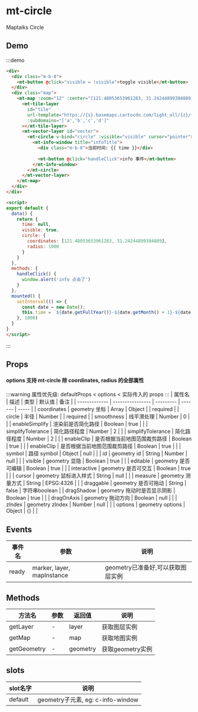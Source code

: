 # mt-circle

Maptalks Circle

## Demo
:::demo
```html
<div>
  <div class="m-b-8">
    <mt-button @click="visible = !visible">toggle visible</mt-button>
  </div>
  <div class="map">
    <mt-map :zoom="12" :center="[121.48053653961283, 31.24244899384889]">
      <mt-tile-layer
        id="tile"
        url-template="https://{s}.basemaps.cartocdn.com/light_all/{z}/{x}/{y}.png"
        :subdomains="['a','b','c','d']"
      ></mt-tile-layer>
      <mt-vector-layer id="vector">
        <mt-circle v-bind="circle" :visible="visible" cursor="pointer">
          <mt-info-window title="infoTitle">
            <div class="m-b-8">当前时间: {{ time }}</div>
            
            <mt-button @click="handleClick">info 事件</mt-button>
          </mt-info-window>
        </mt-circle>
      </mt-vector-layer>
    </mt-map>
  </div>
</div>

<script>
export default {
  data() {
    return {
      time: null,
      visible: true,
      circle: {
        coordinates: [121.48053653961283, 31.24244899384889],
        radius: 1000
      }
    }
  },
  methods: {
    handleClick() {
      window.alert('info 点击了')
    }
  },
  mounted() {
    setInterval(() => {
      const date = new Date();
      this.time = `${date.getFullYear()}-${date.getMonth() + 1}-${date.getDay()} ${date.getHours()}:${date.getMinutes()}:${date.getSeconds()}`
    }, 1000)
  }
}
</script>
```
:::

## Props
#### options 支持 mt-circle 除 coordinates, radius 的全部属性
:::warning
属性优先级: defaultProps < options < 实际传入的 props
:::
| 属性名         | 描述           | 类型  | 默认值 | 备注 |
| ------------- | ---------------- | --------- | ------- | ----- |
| coordinates | geometry 坐标 | Array \| Object |  | required |
| circle | 半径 | Number |  | required |
| smoothness | 线平滑处理 | Number | 0 |  |
| enableSimplify | 渲染前是否简化路径 | Boolean | true |  |
| simplifyTolerance | 简化路径程度 | Number | 2 |  |
| simplifyTolerance | 简化路径程度 | Number | 2 |  |
| enableClip | 是否根据当前地图范围裁剪路径 | Boolean | true |  |
| enableClip | 是否根据当前地图范围裁剪路径 | Boolean | true |  |
| symbol | 路径 symbol | Object | null |  |
| id | geometry id | String \| Number | null |  |
| visible | geometry 显隐 | Boolean | true | |
| editable | geometry 是否可编辑 | Boolean | true | |
| interactive | geometry 是否可交互 | Boolean | true | |
| cursor | geometry 鼠标进入样式 | String | null | |
| measure | geometry 测量方式 | String | EPSG:4326 | |
| draggable | geometry 是否可拖动 | String | false | 字符串boolean |
| dragShadow | geometry 拖动时是否显示阴影 | Boolean | true | |
| dragOnAxis  | geometry 拖动方向 | Boolean | null | |
| zIndex  | geometry zIndex | Number | null | |
| options  | geometry options | Object | {} | |


## Events
| 事件名 | 参数 | 说明  |
| ------- | --------- | ---------------- |
| ready | marker, layer, mapInstance | geometry已准备好,可以获取图层实例 |

## Methods
| 方法名 | 参数 | 返回值 | 说明  |
| ------- | --------- | --------- |---------------- |
| getLayer | - | layer | 获取图层实例 |
| getMap | - | map | 获取地图实例 |
| getGeometry | - | geometry | 获取geometry实例 |

## slots
| slot名字 | 说明 |
| ------- | --------- |
| default | geometry子元素, eg: c-info-window |
